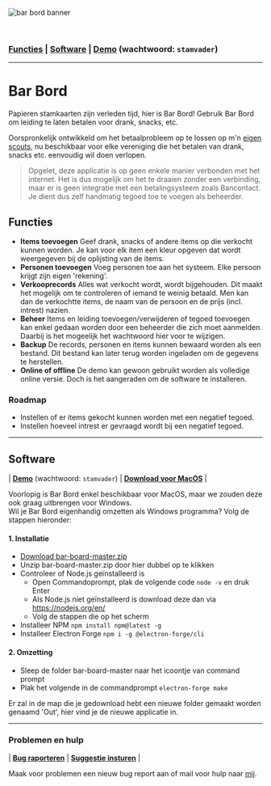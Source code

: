 ![bar bord banner](https://raw.githubusercontent.com/lennertderyck/bar-board/master/branding/banner.png)

<br>

### [Functies](#functies) | [Software](#software) | [Demo](https://bar-bord.haegepoorters.be/src/) (wachtwoord: ```stamvader```)

---

# Bar Bord
Papieren stamkaarten zijn verleden tijd, hier is Bar Bord! Gebruik Bar Bord om leiding te laten betalen voor drank, snacks, etc.

Oorspronkelijk ontwikkeld om het betaalprobleem op te lossen op m'n [eigen scouts](https://www.google.com/search?q=haegepoorters+destelbergen), nu beschikbaar voor elke vereniging die het betalen van drank, snacks etc. eenvoudig wil doen verlopen.

> Opgelet, deze applicatie is op geen enkele manier verbonden met het internet. Het is dus mogelijk om het te draaien zonder een verbinding, maar er is geen integratie met een betalingsysteem zoals Bancontact. Je dient dus zelf handmatig tegoed toe te voegen als beheerder.

## Functies
- **Items toevoegen** Geef drank, snacks of andere items op die verkocht kunnen worden. Je kan voor elk item een kleur opgeven dat wordt weergegeven bij de oplijsting van de items.
- **Personen toevoegen** Voeg personen toe aan het systeem. Elke persoon krijgt zijn eigen 'rekening'.
- **Verkooprecords** Alles wat verkocht wordt, wordt bijgehouden. Dit maakt het mogelijk om te controleren of iemand te weinig betaald. Men kan dan de verkochtte items, de naam van de persoon en de prijs (incl. intrest) nazien.
- **Beheer** Items en leiding toevoegen/verwijderen of tegoed toevoegen kan enkel gedaan worden door een beheerder die zich moet aanmelden. Daarbij is het mogeelijk het wachtwoord hier voor te wijzigen.
- **Backup** De records, personen en items kunnen bewaard worden als een bestand. Dit bestand kan later terug worden ingeladen om de gegevens te herstellen.
- **Online of offline** De demo kan gewoon gebruikt worden als volledige online versie. Doch is het aangeraden om de software te installeren.

### Roadmap
- Instellen of er items gekocht kunnen worden met een negatief tegoed.
- Instellen hoeveel intrest er gevraagd wordt bij een negatief tegoed.

---

## Software
| **[Demo](https://bar-bord.haegepoorters.be/src/)** (wachtwoord: ```stamvader```) | **[Download voor MacOS](https://github.com/lennertderyck/bar-board/releases)** |

Voorlopig is Bar Bord enkel beschikbaar voor MacOS, maar we zouden deze ook graag uitbrengen voor Windows.<br>
Wil je Bar Bord eigenhandig omzetten als Windows programma? Volg de stappen hieronder:

#### 1. Installatie
- [Download bar-board-master.zip](https://github.com/lennertderyck/bar-board/archive/master.zip)
- Unzip bar-board-master.zip door hier dubbel op te klikken
- Controleer of Node.js geïnstalleerd is
  - Open Commandoprompt, plak de volgende code ```node -v``` en druk Enter
  - Als Node.js niet geïnstalleerd is download deze dan via https://nodejs.org/en/
  - Volg de stappen die op het scherm 
- Installeer NPM ```npm install npm@latest -g```
- Installeer Electron Forge ```npm i -g @electron-forge/cli```

#### 2. Omzetting
- Sleep de folder bar-board-master naar het icoontje van command prompt
- Plak het volgende in de commandprompt ```electron-forge make```

Er zal in de map die je gedownload hebt een nieuwe folder gemaakt worden genaamd 'Out', hier vind je de nieuwe applicatie in.

---

### Problemen en hulp
| **[Bug raporteren](https://github.com/lennertderyck/bar-board/issues/new?assignees=&labels=bug&template=bug_report.md&title=)** | **[Suggestie insturen](https://github.com/lennertderyck/bar-board/issues/new?assignees=&labels=enhancement&template=feature_request.md&title=)** |

Maak voor problemen een nieuw bug report aan of mail voor hulp naar [mij](mailto:hello@lennertderyck.be).
